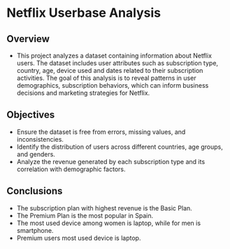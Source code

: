 # Netflix Userbase Analysis
## Overview

* This project analyzes a dataset containing information about Netflix users. The dataset includes user attributes such as subscription type, country, age, device used and dates related to their subscription activities. The goal of this analysis is to reveal patterns in user demographics, subscription behaviors, which can inform business decisions and marketing strategies for Netflix.

## Objectives
* Ensure the dataset is free from errors, missing values, and inconsistencies.
* Identify the distribution of users across different countries, age groups, and genders.
* Analyze the revenue generated by each subscription type and its correlation with demographic factors.

## Conclusions
* The subscription plan with highest revenue is the Basic Plan.
* The Premium Plan is the most popular in Spain.
* The most used device among women is laptop, while for men is smartphone.
* Premium users most used device is laptop. 
